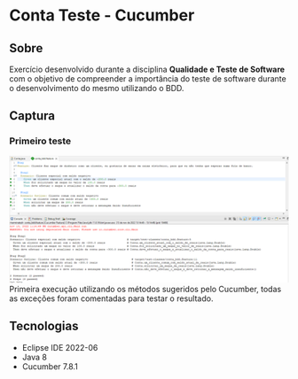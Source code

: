 # Conta Teste - Cucumber

## Sobre
Exercício desenvolvido durante a disciplina **Qualidade e Teste de Software** com o objetivo de compreender a importância do teste de software durante o desenvolvimento do mesmo utilizando o BDD.


## Captura
### Primeiro teste
![Teste Inicial](https://github.com/sergiotavuencas/conta_teste-cucumber/blob/imagens/teste-inicial.png)
Primeira execução utilizando os métodos sugeridos pelo Cucumber, todas as exceções foram comentadas para testar o resultado.

## Tecnologias
* Eclipse IDE 2022-06
* Java 8
* Cucumber 7.8.1
